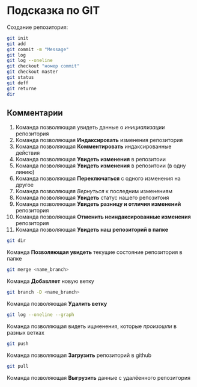 # Подсказка по GIT

Создание репозитория:
```sh
git init
git add
git commit -m "Message"
git log
git log --oneline
git checkout "номер commit"
git checkout master
git status
git deff
git returne 
dir
```
## Комментарии
1. Команда позволяющая увидеть данные о *инициализации* репозитория 
2.  Команда позволяющая **Индаксировать** изменения репозитория 
3. Команда позволяющая **Комментировать** индаксированные действия 
4. Команда позволяющая **Увидеть изменения** в репозитоии 
5. Команда позволяющая **Увидеть изменения** в репозитоии (в одну линию)
6. Команда позволяющая **Переключаться** с одного изменения на другое
7. Команда позволяющяя *Вернуться* к последним изменениям
8. Команда позволяющая **Увидеть** статус нашего репозитоия 
9. Команда позволяющая **Увидеть разницу и отличия изменений** репозитория 
10. Команда позволяющая **Отменить неиндаксированные изменения** репозитория 
11. Команда позволяющая **Увидеть наш репозиторий в папке** 

```sh
git dir
```
Команда **Позволяющая увидеть** текущие состояние репозитория в папке 

```sh
git merge <name_branch>
```
Команда **Добавляет** новую ветку 

```sh
git branch -D <name_branch>
```
 Команда позволяющая **Удалить ветку**

```sh
git log --oneline --graph
```
Команда позволяющая видеть ищменения, которые *произошли* в разных ветках 

```sh
git push
```
Команда позволяющая **Загрузить** репозиторий в github

```sh
git pull
```
Команда позволяющая **Выгрузить** данные с удалёенного репозитория 
